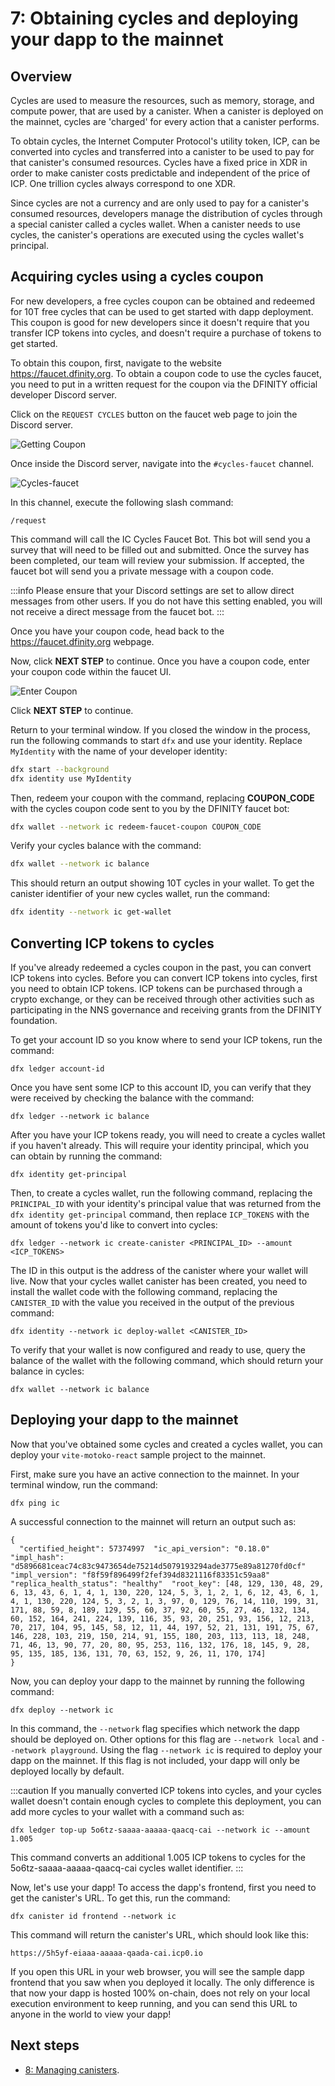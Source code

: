 # 7: Obtaining cycles and deploying your dapp to the mainnet
 
## Overview

Cycles are used to measure the resources, such as memory, storage, and compute power, that are used by a canister. When a canister is deployed on the mainnet, cycles are 'charged' for every action that a canister performs. 

To obtain cycles, the Internet Computer Protocol's utility token, ICP, can be converted into cycles and transferred into a canister to be used to pay for that canister's consumed resources. Cycles have a fixed price in XDR in order to make canister costs predictable and independent of the price of ICP. One trillion cycles always correspond to one XDR.

Since cycles are not a currency and are only used to pay for a canister's consumed resources, developers manage the distribution of cycles through a special canister called a cycles wallet. When a canister needs to use cycles, the canister's operations are executed using the cycles wallet's principal. 

## Acquiring cycles using a cycles coupon

For new developers, a free cycles coupon can be obtained and redeemed for 10T free cycles that can be used to get started with dapp deployment. This coupon is good for new developers since it doesn't require that you transfer ICP tokens into cycles, and doesn't require a purchase of tokens to get started.

To obtain this coupon, first, navigate to the website https://faucet.dfinity.org. To obtain a coupon code to use the cycles faucet, you need to put in a written request for the coupon via the DFINITY official developer Discord server.

Click on the `REQUEST CYCLES` button on the faucet web page to join the Discord server.

![Getting Coupon](_attachments/faucet_step_1.png)

Once inside the Discord server, navigate into the `#cycles-faucet` channel. 

![Cycles-faucet](_attachments/cycles-faucet.png)

In this channel, execute the following slash command:

```
/request
```

This command will call the IC Cycles Faucet Bot. This bot will send you a survey that will need to be filled out and submitted. Once the survey has been completed, our team will review your submission. If accepted, the faucet bot will send you a private message with a coupon code.

:::info
Please ensure that your Discord settings are set to allow direct messages from other users. If you do not have this setting enabled, you will not receive a direct message from the faucet bot.
:::

Once you have your coupon code, head back to the <https://faucet.dfinity.org> webpage. 

Now, click **NEXT STEP** to continue. Once you have a coupon code, enter your coupon code within the faucet UI.

![Enter Coupon](_attachments/faucet_step_3.png)

Click **NEXT STEP** to continue.

Return to your terminal window. If you closed the window in the process, run the following commands to start `dfx` and use your identity. Replace `MyIdentity` with the name of your developer identity:

```sh
dfx start --background
dfx identity use MyIdentity
```

Then, redeem your coupon with the command, replacing **COUPON_CODE** with the cycles coupon code sent to you by the DFINITY faucet bot:

```sh
dfx wallet --network ic redeem-faucet-coupon COUPON_CODE
```

Verify your cycles balance with the command:

```sh
dfx wallet --network ic balance
```

This should return an output showing 10T cycles in your wallet. To get the canister identifier of your new cycles wallet, run the command:

```sh
dfx identity --network ic get-wallet
```

## Converting ICP tokens to cycles

If you've already redeemed a cycles coupon in the past, you can convert ICP tokens into cycles. Before you can convert ICP tokens into cycles, first you need to obtain ICP tokens. ICP tokens can be purchased through a crypto exchange, or they can be received through other activities such as participating in the NNS governance and receiving grants from the DFINITY foundation.

To get your account ID so you know where to send your ICP tokens, run the command:

```
dfx ledger account-id
```

Once you have sent some ICP to this account ID, you can verify that they were received by checking the balance with the command:

```
dfx ledger --network ic balance
```

After you have your ICP tokens ready, you will need to create a cycles wallet if you haven't already. This will require your identity principal, which you can obtain by running the command:

```
dfx identity get-principal
```

Then, to create a cycles wallet, run the following command, replacing the `PRINCIPAL_ID` with your identity's principal value that was returned from the `dfx identity get-principal` command, then replace `ICP_TOKENS` with the amount of tokens you'd like to convert into cycles:

```
dfx ledger --network ic create-canister <PRINCIPAL_ID> --amount <ICP_TOKENS>
```

The ID in this output is the address of the canister where your wallet will live. Now that your cycles wallet canister has been created, you need to install the wallet code with the following command, replacing the `CANISTER_ID` with the value you received in the output of the previous command:

```
dfx identity --network ic deploy-wallet <CANISTER_ID>
```

To verify that your wallet is now configured and ready to use, query the balance of the wallet with the following command, which should return your balance in cycles:

```
dfx wallet --network ic balance
```

## Deploying your dapp to the mainnet

Now that you've obtained some cycles and created a cycles wallet, you can deploy your `vite-motoko-react` sample project to the mainnet. 

First, make sure you have an active connection to the mainnet. In your terminal window, run the command:

```
dfx ping ic
```

A successful connection to the mainnet will return an output such as:

```
{
  "certified_height": 57374997  "ic_api_version": "0.18.0"  "impl_hash": "d5896681ceac74c83c9473654de75214d5079193294ade3775e89a81270fd0cf"  "impl_version": "f8f59f896499f2fef394d8321116f83351c59aa8"  "replica_health_status": "healthy"  "root_key": [48, 129, 130, 48, 29, 6, 13, 43, 6, 1, 4, 1, 130, 220, 124, 5, 3, 1, 2, 1, 6, 12, 43, 6, 1, 4, 1, 130, 220, 124, 5, 3, 2, 1, 3, 97, 0, 129, 76, 14, 110, 199, 31, 171, 88, 59, 8, 189, 129, 55, 60, 37, 92, 60, 55, 27, 46, 132, 134, 60, 152, 164, 241, 224, 139, 116, 35, 93, 20, 251, 93, 156, 12, 213, 70, 217, 104, 95, 145, 58, 12, 11, 44, 197, 52, 21, 131, 191, 75, 67, 146, 228, 103, 219, 150, 214, 91, 155, 180, 203, 113, 113, 18, 248, 71, 46, 13, 90, 77, 20, 80, 95, 253, 116, 132, 176, 18, 145, 9, 28, 95, 135, 185, 136, 131, 70, 63, 152, 9, 26, 11, 170, 174]
}
```

Now, you can deploy your dapp to the mainnet by running the following command:

```
dfx deploy --network ic
```

In this command, the `--network` flag specifies which network the dapp should be deployed on. Other options for this flag are `--network local` and `--network playground`. Using the flag `--network ic` is required to deploy your dapp on the mainnet. If this flag is not included, your dapp will only be deployed locally by default.

:::caution
If you manually converted ICP tokens into cycles, and your cycles wallet doesn't contain enough cycles to complete this deployment, you can add more cycles to your wallet with a command such as:

```
dfx ledger top-up 5o6tz-saaaa-aaaaa-qaacq-cai --network ic --amount 1.005
```

This command converts an additional 1.005 ICP tokens to cycles for the 5o6tz-saaaa-aaaaa-qaacq-cai cycles wallet identifier.
:::

Now, let's use your dapp! To access the dapp's frontend, first you need to get the canister's URL. To get this, run the command:

```
dfx canister id frontend --network ic
```

This command will return the canister's URL, which should look like this:

```
https://5h5yf-eiaaa-aaaaa-qaada-cai.icp0.io
```

If you open this URL in your web browser, you will see the sample dapp frontend that you saw when you deployed it locally. The only difference is that now your dapp is hosted 100% on-chain, does not rely on your local execution environment to keep running, and you can send this URL to anyone in the world to view your dapp!

## Next steps

- [8: Managing canisters](8-managing-canisters.md).